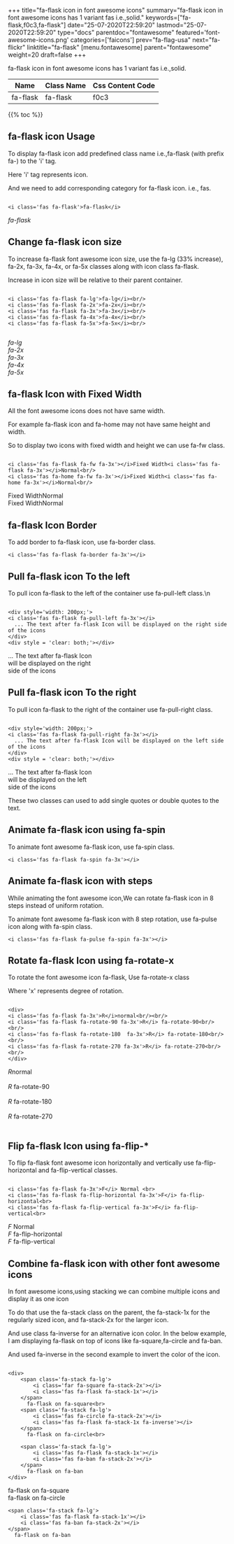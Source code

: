 +++
title="fa-flask icon in font awesome icons"
summary="fa-flask icon in font awesome icons has 1 variant fas i.e.,solid."
keywords=["fa-flask,f0c3,fa-flask"]
date="25-07-2020T22:59:20"
lastmod="25-07-2020T22:59:20"
type="docs"
parentdoc="fontawesome"
featured='font-awesome-icons.png'
categories=['faicons']
prev="fa-flag-usa"
next="fa-flickr"
linktitle="fa-flask"
[menu.fontawesome]
parent="fontawesome"
weight=20
draft=false
+++


fa-flask icon in font awesome icons has 1 variant fas i.e.,solid.

<div class='table-responsive'><table class='table'><thead><tr><th>Name</th><th>Class Name</th><th>Css Content Code</th></tr></thead><tbody><tr><td>fa-flask</td><td>fa-flask</td><td>f0c3</td></tr></tbody></table></div>


{{% toc %}}


## fa-flask icon Usage

To display fa-flask icon add predefined class name i.e.,fa-flask (with prefix fa-) to the 'i' tag.

Here 'i' tag represents icon.

And we need to add corresponding category for fa-flask icon. i.e., fas.


```

<i class='fas fa-flask'>fa-flask</i>
```

<i class='fas fa-flask'>fa-flask</i>




## Change fa-flask icon size
To increase fa-flask font awesome icon size, use the fa-lg (33% increase), fa-2x, fa-3x, fa-4x, or fa-5x classes along with icon class fa-flask.

Increase in icon size will be relative to their parent container. 

```

<i class='fas fa-flask fa-lg'>fa-lg</i><br/>
<i class='fas fa-flask fa-2x'>fa-2x</i><br/>
<i class='fas fa-flask fa-3x'>fa-3x</i><br/>
<i class='fas fa-flask fa-4x'>fa-4x</i><br/>
<i class='fas fa-flask fa-5x'>fa-5x</i><br/>
            
```

<i class='fas fa-flask fa-lg'>fa-lg</i><br/>
<i class='fas fa-flask fa-2x'>fa-2x</i><br/>
<i class='fas fa-flask fa-3x'>fa-3x</i><br/>
<i class='fas fa-flask fa-4x'>fa-4x</i><br/>
<i class='fas fa-flask fa-5x'>fa-5x</i><br/>
            



## fa-flask Icon with Fixed Width 

All the font awesome icons does not have same width.

For example fa-flask icon and fa-home may not have same height and width.

So to display two icons with fixed width and height we can use fa-fw class.


```

<i class='fas fa-flask fa-fw fa-3x'></i>Fixed Width<i class='fas fa-flask fa-3x'></i>Normal<br/>
<i class='fas fa-home fa-fw fa-3x'></i>Fixed Width<i class='fas fa-home fa-3x'></i>Normal<br/>
```

<i class='fas fa-flask fa-fw fa-3x'></i>Fixed Width<i class='fas fa-flask fa-3x'></i>Normal<br/>
<i class='fas fa-home fa-fw fa-3x'></i>Fixed Width<i class='fas fa-home fa-3x'></i>Normal<br/>



## fa-flask Icon Border 

To add border to fa-flask icon, use fa-border class.


```
<i class='fas fa-flask fa-border fa-3x'></i>

```
<i class='fas fa-flask fa-border fa-3x'></i>





## Pull fa-flask icon To the left

To pull icon fa-flask to the left of the container use fa-pull-left class.\n

```

<div style='width: 200px;'>
<i class='fas fa-flask fa-pull-left fa-3x'></i>
  ... The text after fa-flask Icon will be displayed on the right side of the icons
</div>
<div style = 'clear: both;'></div>
```

<div style='width: 200px;'>
<i class='fas fa-flask fa-pull-left fa-3x'></i>
  ... The text after fa-flask Icon will be displayed on the right side of the icons
</div>
<div style = 'clear: both;'></div>




## Pull fa-flask icon To the right
To pull icon fa-flask to the right of the container use fa-pull-right class.

```

<div style='width: 200px;'>
<i class='fas fa-flask fa-pull-right fa-3x'></i>
  ... The text after fa-flask Icon will be displayed on the left side of the icons
</div>
<div style = 'clear: both;'></div>
```

<div style='width: 200px;'>
<i class='fas fa-flask fa-pull-right fa-3x'></i>
  ... The text after fa-flask Icon will be displayed on the left side of the icons
</div>
<div style = 'clear: both;'></div>

These two classes can used to add single quotes or double quotes to the text.


## Animate fa-flask icon using fa-spin
To animate font awesome fa-flask icon, use fa-spin class.

```
<i class='fas fa-flask fa-spin fa-3x'></i>
```
<i class='fas fa-flask fa-spin fa-3x'></i>




## Animate fa-flask icon with steps
While animating the font awesome icon,We can rotate fa-flask icon in 8 steps instead of uniform rotation.

To animate font awesome fa-flask icon with 8 step rotation, use fa-pulse icon along with fa-spin class.


```
<i class='fas fa-flask fa-pulse fa-spin fa-3x'></i>

```
<i class='fas fa-flask fa-pulse fa-spin fa-3x'></i>





## Rotate fa-flask Icon using fa-rotate-x
To rotate the font awesome icon fa-flask, Use fa-rotate-x class

Where 'x' represents degree of rotation.


```

<div>
<i class='fas fa-flask fa-3x'>R</i>normal<br/><br/>
<i class='fas fa-flask fa-rotate-90 fa-3x'>R</i> fa-rotate-90<br/><br/> 
<i class='fas fa-flask fa-rotate-180  fa-3x'>R</i> fa-rotate-180<br/><br/> 
<i class='fas fa-flask fa-rotate-270 fa-3x'>R</i> fa-rotate-270<br/><br/>
</div>
```

<div>
<i class='fas fa-flask fa-3x'>R</i>normal<br/><br/>
<i class='fas fa-flask fa-rotate-90 fa-3x'>R</i> fa-rotate-90<br/><br/> 
<i class='fas fa-flask fa-rotate-180  fa-3x'>R</i> fa-rotate-180<br/><br/> 
<i class='fas fa-flask fa-rotate-270 fa-3x'>R</i> fa-rotate-270<br/><br/>
</div>




## Flip fa-flask Icon using fa-flip-*
To flip fa-flask font awesome icon horizontally and vertically use fa-flip-horizontal and fa-flip-vertical classes. 

```

<i class='fas fa-flask fa-3x'>F</i> Normal <br>
<i class='fas fa-flask fa-flip-horizontal fa-3x'>F</i> fa-flip-horizontal<br>
<i class='fas fa-flask fa-flip-vertical fa-3x'>F</i> fa-flip-vertical<br>
```

<i class='fas fa-flask fa-3x'>F</i> Normal <br>
<i class='fas fa-flask fa-flip-horizontal fa-3x'>F</i> fa-flip-horizontal<br>
<i class='fas fa-flask fa-flip-vertical fa-3x'>F</i> fa-flip-vertical<br>




## Combine fa-flask icon with other font awesome icons
In font awesome icons,using stacking we can combine multiple icons and display it as one icon 

To do that use the fa-stack class on the parent, the fa-stack-1x for the regularly sized icon, and fa-stack-2x for the larger icon.

And use class fa-inverse for an alternative icon color. 
In the below example, I am displaying fa-flask on top of icons like fa-square,fa-circle and fa-ban.

And used fa-inverse in the second example to invert the color of the icon.

```

<div>
    <span class='fa-stack fa-lg'>
        <i class='far fa-square fa-stack-2x'></i>
        <i class='fas fa-flask fa-stack-1x'></i>
    </span>
      fa-flask on fa-square<br>
    <span class='fa-stack fa-lg'>
        <i class='fas fa-circle fa-stack-2x'></i>
        <i class='fas fa-flask fa-stack-1x fa-inverse'></i>
    </span>
      fa-flask on fa-circle<br>

    <span class='fa-stack fa-lg'>
        <i class='fas fa-flask fa-stack-1x'></i>
        <i class='fas fa-ban fa-stack-2x'></i>
    </span>
      fa-flask on fa-ban
</div>
```

<div>
    <span class='fa-stack fa-lg'>
        <i class='far fa-square fa-stack-2x'></i>
        <i class='fas fa-flask fa-stack-1x'></i>
    </span>
      fa-flask on fa-square<br>
    <span class='fa-stack fa-lg'>
        <i class='fas fa-circle fa-stack-2x'></i>
        <i class='fas fa-flask fa-stack-1x fa-inverse'></i>
    </span>
      fa-flask on fa-circle<br>

    <span class='fa-stack fa-lg'>
        <i class='fas fa-flask fa-stack-1x'></i>
        <i class='fas fa-ban fa-stack-2x'></i>
    </span>
      fa-flask on fa-ban
</div>






